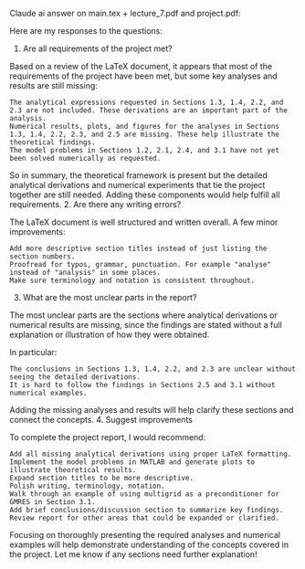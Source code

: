 Claude ai answer on main.tex + lecture_7.pdf and project.pdf: <br>

Here are my responses to the questions:

1. Are all requirements of the project met?

Based on a review of the LaTeX document, it appears that most of the requirements of the project have been met, but some key analyses and results are still missing:

    The analytical expressions requested in Sections 1.3, 1.4, 2.2, and 2.3 are not included. These derivations are an important part of the analysis.
    Numerical results, plots, and figures for the analyses in Sections 1.3, 1.4, 2.2, 2.3, and 2.5 are missing. These help illustrate the theoretical findings.
    The model problems in Sections 1.2, 2.1, 2.4, and 3.1 have not yet been solved numerically as requested.

So in summary, the theoretical framework is present but the detailed analytical derivations and numerical experiments that tie the project together are still needed. Adding these components would help fulfill all requirements. 2. Are there any writing errors?

The LaTeX document is well structured and written overall. A few minor improvements:

    Add more descriptive section titles instead of just listing the section numbers.
    Proofread for typos, grammar, punctuation. For example "analyse" instead of "analysis" in some places.
    Make sure terminology and notation is consistent throughout.

3. What are the most unclear parts in the report?

The most unclear parts are the sections where analytical derivations or numerical results are missing, since the findings are stated without a full explanation or illustration of how they were obtained.

In particular:

    The conclusions in Sections 1.3, 1.4, 2.2, and 2.3 are unclear without seeing the detailed derivations.
    It is hard to follow the findings in Sections 2.5 and 3.1 without numerical examples.

Adding the missing analyses and results will help clarify these sections and connect the concepts. 4. Suggest improvements

To complete the project report, I would recommend:

    Add all missing analytical derivations using proper LaTeX formatting.
    Implement the model problems in MATLAB and generate plots to illustrate theoretical results.
    Expand section titles to be more descriptive.
    Polish writing, terminology, notation.
    Walk through an example of using multigrid as a preconditioner for GMRES in Section 3.1.
    Add brief conclusions/discussion section to summarize key findings.
    Review report for other areas that could be expanded or clarified.

Focusing on thoroughly presenting the required analyses and numerical examples will help demonstrate understanding of the concepts covered in the project. Let me know if any sections need further explanation!
